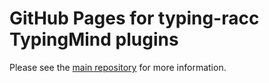 # GitHub Pages for typing-racc TypingMind plugins

Please see the [main repository](https://github.com/AviDuda/typing-racc) for more information.
